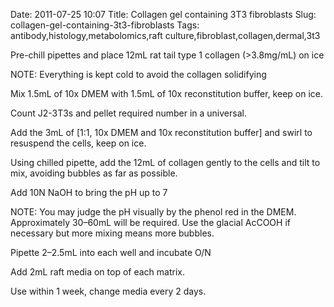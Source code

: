 Date: 2011-07-25 10:07
Title: Collagen gel containing 3T3 fibroblasts 
Slug: collagen-gel-containing-3t3-fibroblasts
Tags: antibody,histology,metabolomics,raft culture,fibroblast,collagen,dermal,3t3







Pre-chill pipettes and place 12mL rat tail type 1 collagen (&gt;3.8mg/mL) on ice

NOTE: Everything is kept cold to avoid the collagen solidifying



Mix 1.5mL of 10x DMEM with 1.5mL of 10x reconstitution buffer, keep on ice.



Count J2-3T3s and pellet required number in a universal.



Add the 3mL of [1:1, 10x DMEM and 10x reconstitution buffer] and swirl to resuspend the cells, keep on ice.



Using chilled pipette, add the 12mL of collagen gently to the cells and tilt to mix, avoiding bubbles as far as possible.



Add 10N NaOH to bring the pH up to 7

NOTE: You may judge the pH visually by the phenol red in the DMEM. Approximately 30–60mL will be required. Use the glacial AcCOOH if necessary but more mixing means more bubbles.



Pipette 2–2.5mL into each well and incubate O/N



Add 2mL raft media on top of each matrix.



Use within 1 week, change media every 2 days.




